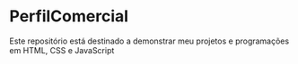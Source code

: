 # PerfilComercial
Este repositório está destinado a demonstrar meu projetos e programações em HTML, CSS e JavaScript
